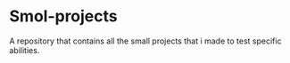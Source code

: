 # Smol-projects
A repository that contains all the small projects that i made to test specific abilities.
